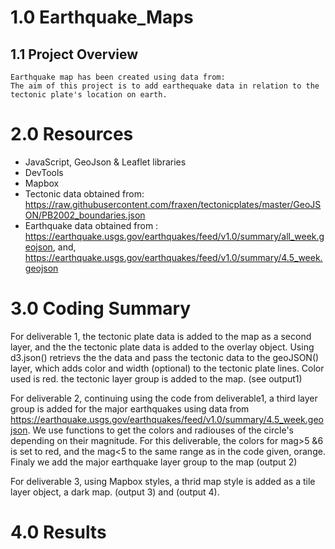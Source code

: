 # 1.0 Earthquake_Maps
## 1.1 Project Overview
    Earthquake map has been created using data from:
    The aim of this project is to add earthequake data in relation to the tectonic plate's location on earth.
    
    
# 2.0 Resources
- JavaScript, GeoJson & Leaflet libraries
- DevTools
- Mapbox
- Tectonic data obtained from: https://raw.githubusercontent.com/fraxen/tectonicplates/master/GeoJSON/PB2002_boundaries.json
- Earthquake data obtained from : https://earthquake.usgs.gov/earthquakes/feed/v1.0/summary/all_week.geojson, and,
  https://earthquake.usgs.gov/earthquakes/feed/v1.0/summary/4.5_week.geojson

# 3.0 Coding Summary
  For deliverable 1, the tectonic plate data is added to the map as a second layer, and the the tectonic plate data is added to
  the overlay object.
  Using d3.json() retrievs the the data and pass the tectonic data to the geoJSON() layer, which adds color and width (optional) to the tectonic plate lines.
  Color used is red. the tectonic layer group is added to the map. (see output1)
  
  For deliverable 2, continuing using the code from deliverable1, a third layer group is added for the major earthquakes using data from 
  https://earthquake.usgs.gov/earthquakes/feed/v1.0/summary/4.5_week.geojson.
  We use functions to get the colors and radiouses of the circle's depending on their magnitude. For this deliverable, the colors for mag>5 &6 is set to red, and 
  the mag<5 to the same range as in the code given, orange. Finaly we add the major earthquake layer group to the map (output 2)
  
  For deliverable 3, using Mapbox styles, a thrid map style is added as a tile layer object, a dark map. (output 3) and (output 4).
  
 # 4.0 Results
 
